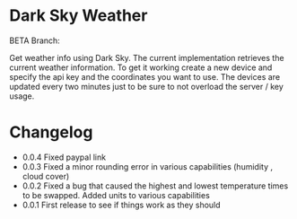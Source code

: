 # Dark Sky Weather

BETA Branch: 

Get weather info using Dark Sky. The current implementation retrieves the current weather information. To get it working
create a new device and specify the api key and the coordinates you want to use. The devices are updated every two minutes just to be sure
to not overload the server / key usage.


# Changelog

* 0.0.4 Fixed paypal link
* 0.0.3 Fixed a minor rounding error in various capabilities (humidity , cloud cover)
* 0.0.2 Fixed a bug that caused the highest and lowest temperature times to be swapped. Added units to various capabilities
* 0.0.1 First release to see if things work as they should
